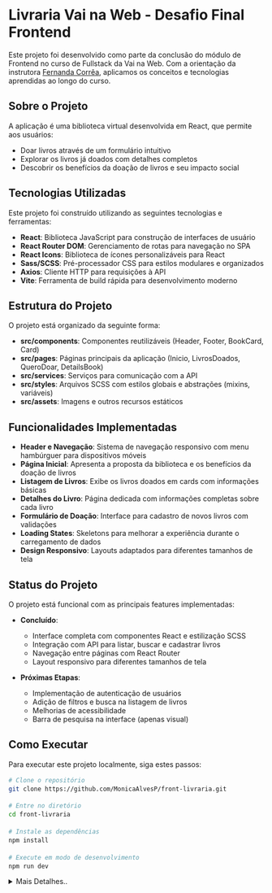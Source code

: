 # Livraria Vai na Web - Desafio Final Frontend

Este projeto foi desenvolvido como parte da conclusão do módulo de Frontend no curso de Fullstack da Vai na Web. Com a orientação da instrutora [Fernanda Corrêa](https://www.linkedin.com/in/fernandacorr%C3%AAa/), aplicamos os conceitos e tecnologias aprendidas ao longo do curso.

## Sobre o Projeto

A aplicação é uma biblioteca virtual desenvolvida em React, que permite aos usuários:

- Doar livros através de um formulário intuitivo
- Explorar os livros já doados com detalhes completos
- Descobrir os benefícios da doação de livros e seu impacto social

## Tecnologias Utilizadas

Este projeto foi construído utilizando as seguintes tecnologias e ferramentas:

- **React**: Biblioteca JavaScript para construção de interfaces de usuário
- **React Router DOM**: Gerenciamento de rotas para navegação no SPA
- **React Icons**: Biblioteca de ícones personalizáveis para React
- **Sass/SCSS**: Pré-processador CSS para estilos modulares e organizados
- **Axios**: Cliente HTTP para requisições à API
- **Vite**: Ferramenta de build rápida para desenvolvimento moderno

## Estrutura do Projeto

O projeto está organizado da seguinte forma:

- **src/components**: Componentes reutilizáveis (Header, Footer, BookCard, Card)
- **src/pages**: Páginas principais da aplicação (Inicio, LivrosDoados, QueroDoar, DetailsBook)
- **src/services**: Serviços para comunicação com a API
- **src/styles**: Arquivos SCSS com estilos globais e abstrações (mixins, variáveis)
- **src/assets**: Imagens e outros recursos estáticos

## Funcionalidades Implementadas

- **Header e Navegação**: Sistema de navegação responsivo com menu hambúrguer para dispositivos móveis
- **Página Inicial**: Apresenta a proposta da biblioteca e os benefícios da doação de livros
- **Listagem de Livros**: Exibe os livros doados em cards com informações básicas
- **Detalhes do Livro**: Página dedicada com informações completas sobre cada livro
- **Formulário de Doação**: Interface para cadastro de novos livros com validações
- **Loading States**: Skeletons para melhorar a experiência durante o carregamento de dados
- **Design Responsivo**: Layouts adaptados para diferentes tamanhos de tela

## Status do Projeto

O projeto está funcional com as principais features implementadas:

- **Concluído**:

  - Interface completa com componentes React e estilização SCSS
  - Integração com API para listar, buscar e cadastrar livros
  - Navegação entre páginas com React Router
  - Layout responsivo para diferentes tamanhos de tela

- **Próximas Etapas**:
  - Implementação de autenticação de usuários
  - Adição de filtros e busca na listagem de livros
  - Melhorias de acessibilidade
  - Barra de pesquisa na interface (apenas visual)

## Como Executar

Para executar este projeto localmente, siga estes passos:

```bash
# Clone o repositório
git clone https://github.com/MonicaAlvesP/front-livraria.git

# Entre no diretório
cd front-livraria

# Instale as dependências
npm install

# Execute em modo de desenvolvimento
npm run dev
```

<details align="left">
  <summary>Mais Detalhes..</summary>
    <p>Projeto criado como parte de um desafio proposto pela<img src="./src/assets/img/logo-vainaweb.png" width="50" align="center" />.</p>
  <div align="right">
    Feito com 💜 por <a href="https://github.com/MonicaAlvesP?tab=repositories">MA</a>
  </div>
</details>
